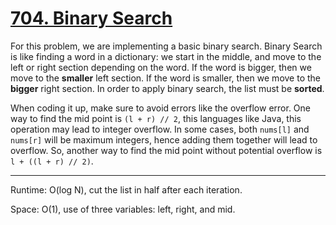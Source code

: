 # [704. Binary Search](https://leetcode.com/problems/binary-search/description/)

For this problem, we are implementing a basic binary search. Binary Search is like finding a word in a dictionary: we start in the middle, and move to the left or right section depending on the word. If the word is bigger, then we move to the **smaller** left section. If the word is smaller, then we move to the **bigger** right section. In order to apply binary search, the list must be **sorted**.

When coding it up, make sure to avoid errors like the overflow error. One way to find the mid point is `(l + r) // 2`, this languages like Java, this operation may lead to integer overflow. In some cases, both `nums[l]` and `nums[r]` will be maximum integers, hence adding them together will lead to overflow. So, another way to find the mid point without potential overflow is `l + ((l + r) // 2)`.

---
Runtime: O(log N), cut the list in half after each iteration.

Space: O(1), use of three variables: left, right, and mid.